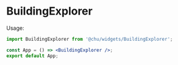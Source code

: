 # BuildingExplorer

Usage:

```jsx
import BuildingExplorer from '@chu/widgets/BuildingExplorer';

const App = () => <BuildingExplorer />;
export default App;
```
